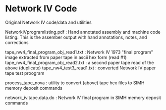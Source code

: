 Network IV Code
===============

Original Network IV code/data and utilities

NetworkIVprogramlisting.pdf  : Hand annotated assembly and machine code listing. This is the assember output with hand annotations, notes, and corrections

tape_nw4_final_program_obj_read1.txt : Network IV 1973 "final program" image extracted from paper tape in ascii hex form (read #1)
tape_nw4_final_program_obj_read2.txt : a second paper tape read of the above (duplicate)
tape_nw4_test3_read1.txt : converted Network IV paper tape test proogram

process_tape_nova : utility to convert (above) tape hex files to SIMH memory deposit commands

network_iv.tape.data.do : Network IV final program in SIMH memory deposit commands

